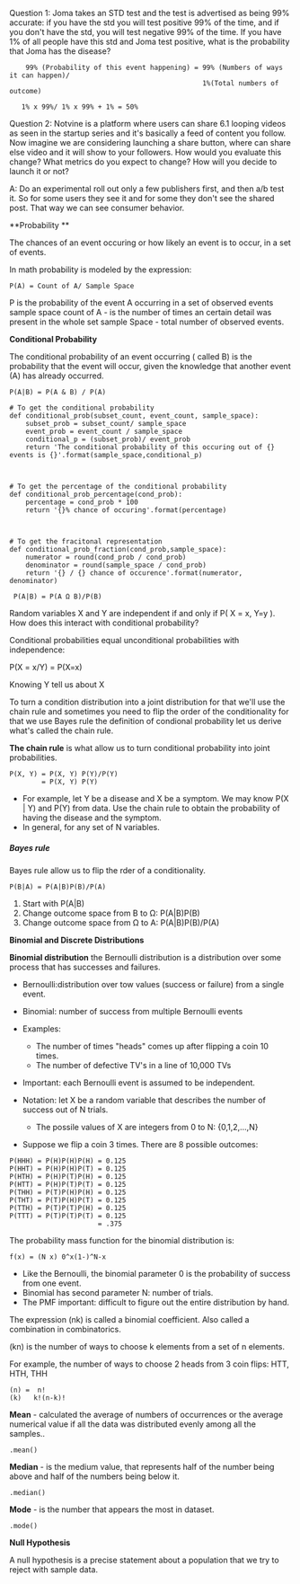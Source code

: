 Question 1: Joma takes an STD test and the test is advertised as being 99% accurate: if you have the std you will test positive 99% of the time, and if you don't have the std, you will test negative 99% of the time. If you have 1% of all people have this std and Joma test positive, what is the probability that Joma has the disease?

```
    99% (Probability of this event happening) = 99% (Numbers of ways it can happen)/ 
                                                1%(Total numbers of outcome)

   1% x 99%/ 1% x 99% + 1% = 50%
```

Question 2: Notvine is a platform where users can share 6.1 looping videos as seen in the startup series and it's basically a feed of content you follow. Now imagine we are considering launching a share button, where can share else video and it will show to your followers. How would you evaluate this change? What metrics do you expect to change? How will you decide to launch it or not?

A: Do an experimental roll out only a few publishers first, and then a/b test it. So for some users they see it and for some they don't see the shared post.  That way we can see consumer behavior.

**Probability **

The chances of an event occuring or how likely an event is to occur, in a set of events.

In math probability is modeled by the expression:

```
P(A) = Count of A/ Sample Space
```

P is the probability of the event A occurring  in a set of observed events sample space count of A - is the number of times an certain detail was present in the whole set sample Space - total number of observed events.

**Conditional Probability**

The conditional probability of an event occurring \( called B\) is the probability that the event will occur, given the knowledge that another event \(A\) has already occurred.

`P(A|B) = P(A & B) / P(A)`

```
# To get the conditional probability
def conditional_prob(subset_count, event_count, sample_space):
    subset_prob = subset_count/ sample_space
    event_prob = event_count / sample_space
    conditional_p = (subset_prob)/ event_prob
    return 'The conditional probability of this occuring out of {} events is {}'.format(sample_space,conditional_p)



# To get the percentage of the conditional probability
def conditional_prob_percentage(cond_prob):
    percentage = cond_prob * 100
    return '{}% chance of occuring'.format(percentage)



# To get the fracitonal representation
def conditional_prob_fraction(cond_prob,sample_space):
    numerator = round(cond_prob / cond_prob)
    denominator = round(sample_space / cond_prob)
    return '{} / {} chance of occurence'.format(numerator, denominator)
```

```
 P(A|B) = P(A Ω B)/P(B)
```

Random variables X and Y are independent if and only if P\( X = x, Y=y \). How does this interact with conditional probability?

Conditional probabilities equal unconditional probabilities with independence:

P\(X = x/Y\) = P\(X=x\)

Knowing Y tell us about X

To turn a condition distribution into a joint distribution for that we'll use the chain rule and sometimes you need to flip the order of the conditionality for that we use Bayes rule the definition of condional probability let us derive what's called the chain rule.

**The chain rule** is what allow us to turn conditional probability into joint probabilities.

```
P(X, Y) = P(X, Y) P(Y)/P(Y)
        = P(X, Y) P(Y)
```

* For example, let Y be a disease and X be a symptom. We may know P\(X \| Y\) and P\(Y\) from data. Use the chain rule to obtain the probability of having the disease and the symptom. 
* In general, for any set of N variables.

##### **Bayes rule**

Bayes rule allow us to flip the rder of a conditionality.

```
P(B|A) = P(A|B)P(B)/P(A)
```

1. Start with P\(A\|B\)
2. Change outcome space from B to Ω: P\(A\|B\)P\(B\)
3. Change outcome space from Ω to A: P\(A\|B\)P\(B\)/P\(A\)

**Binomial and Discrete Distributions**

**Binomial distribution** the Bernoulli distribution is a distribution over some process that has successes and failures.

* Bernoulli:distribution over tow values \(success or failure\) from a single event. 
* Binomial: number of success from multiple Bernoulli events
* Examples:
  * The number of times "heads" comes up after flipping a coin 10 times. 
  * The number of defective TV's in a line of 10,000 TVs
* Important: each Bernoulli event is assumed to be independent. 
* Notation: let X be a random variable that describes the number of success out of N trials.

  * The possile values of X are integers from 0 to N: {0,1,2,...,N}

* Suppose we flip a coin 3 times. There are 8 possible outcomes:

```
P(HHH) = P(H)P(H)P(H) = 0.125
P(HHT) = P(H)P(H)P(T) = 0.125
P(HTH) = P(H)P(T)P(H) = 0.125
P(HTT) = P(H)P(T)P(T) = 0.125
P(THH) = P(T)P(H)P(H) = 0.125
P(THT) = P(T)P(H)P(T) = 0.125
P(TTH) = P(T)P(T)P(H) = 0.125
P(TTT) = P(T)P(T)P(T) = 0.125 
                      = .375
```

The probability mass function for the binomial distribution is:

```
f(x) = (N x) 0^x(1-)^N-x
```

* Like the Bernoulli, the binomial parameter 0 is the probability of success from one event. 
* Binomial has second parameter N: number of trials.
* The PMF important: difficult to figure out the entire distribution by hand. 

The expression \(nk\) is called a binomial coefficient. Also called a combination in combinatorics.

\(kn\) is the number of ways to choose k elements from a set of n elements.

For example, the number of ways to choose 2 heads from 3 coin flips: HTT, HTH, THH

```
(n) =  n!
(k)   k!(n-k)!
```

**Mean** - calculated the average of numbers of occurrences or the average numerical value if all the data was distributed evenly among all the samples..

```
.mean()
```

**Median** - is the medium value, that represents half of the number being above and half of the numbers being below it.

```
.median()
```

**Mode** - is the number that appears the most in dataset.

```
.mode()
```



**Null Hypothesis**

A null hypothesis is a precise statement about a population that we try to reject with sample data. 

